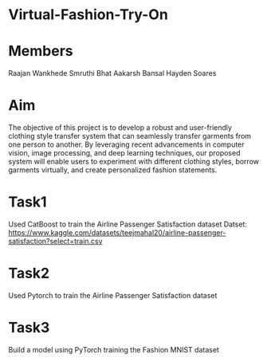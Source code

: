 # Virtual-Fashion-Try-On

# Members

Raajan Wankhede
Smruthi Bhat
Aakarsh Bansal
Hayden Soares

# Aim

The objective of this project is to develop a robust and user-friendly clothing style transfer system that can seamlessly transfer garments from one person to another. By leveraging recent advancements in computer vision, image processing, and deep learning techniques, our proposed system will enable users to experiment with different clothing styles, borrow garments virtually, and create personalized fashion statements.

# Task1
Used CatBoost to train the Airline Passenger Satisfaction dataset
Datset: https://www.kaggle.com/datasets/teejmahal20/airline-passenger-satisfaction?select=train.csv

# Task2
Used Pytorch to train the Airline Passenger Satisfaction dataset

# Task3
Build a model using PyTorch training the Fashion MNIST dataset
